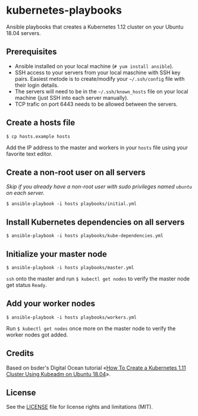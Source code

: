kubernetes-playbooks
=============

Ansible playbooks that creates a Kubernetes 1.12 cluster on your Ubuntu 18.04 servers.

## Prerequisites
* Ansible installed on your local machine (`# yum install ansible`).
* SSH access to your servers from your local maschine with SSH key pairs. Easiest metode is to create/modify your `~/.ssh/config` file with their login details.
* The servers will need to be in the `~/.ssh/known_hosts` file on your local machine (just SSH into each server manually).
* TCP trafic on port 6443 needs to be allowed between the servers.

## Create a hosts file
 `$ cp hosts.example hosts`

Add the IP address to the master and workers in your `hosts` file using your favorite text editor.

## Create a non-root user on all servers
*Skip if you already have a non-root user with sudo privileges named `ubuntu` on each server.*

 `$ ansible-playbook -i hosts playbooks/initial.yml`

## Install Kubernetes dependencies on all servers
 `$ ansible-playbook -i hosts playbooks/kube-dependencies.yml`

## Initialize your master node
 `$ ansible-playbook -i hosts playbooks/master.yml`

`ssh` onto the master and run `$ kubectl get nodes` to verify the master node get status `Ready`.

## Add your worker nodes
 `$ ansible-playbook -i hosts playbooks/workers.yml`

Run `$ kubectl get nodes` once more on the master node to verify the worker nodes got added.

## Credits
Based on bsder's Digital Ocean tutorial «[How To Create a Kubernetes 1.11 Cluster Using Kubeadm on Ubuntu 18.04](https://www.digitalocean.com/community/tutorials/how-to-create-a-kubernetes-1-11-cluster-using-kubeadm-on-ubuntu-18-04)».

## License
See the [LICENSE](LICENSE.md) file for license rights and limitations (MIT).
